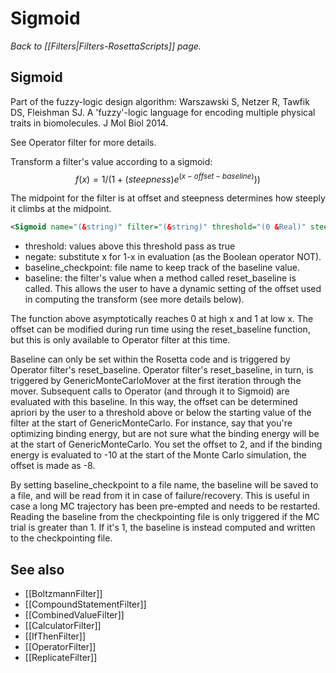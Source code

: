 # Sigmoid
*Back to [[Filters|Filters-RosettaScripts]] page.*
## Sigmoid

Part of the fuzzy-logic design algorithm:
Warszawski S, Netzer R, Tawfik DS, Fleishman SJ. A 'fuzzy'-logic language for encoding multiple physical traits in biomolecules. J Mol Biol 2014. 

See Operator filter for more details.

Transform a filter's value according to a sigmoid: $$f(x) = 1 / ( 1 + (steepness)e^{ (x - offset - baseline) } ) )$$

The midpoint for the filter is at offset and steepness determines how steeply it climbs at the midpoint.

```xml
<Sigmoid name="(&string)" filter="(&string)" threshold="(0 &Real)" steepness="(1.0 &Real)" offset="(0.0 &Real)" negate="(0 &bool)" baseline_checkpoint="(''&string)"/>
```

-   threshold: values above this threshold pass as true
-   negate: substitute x for 1-x in evaluation (as the Boolean operator NOT).
-   baseline\_checkpoint: file name to keep track of the baseline value. 
-   baseline: the filter's value when a method called reset\_baseline is called. This allows the user to have a dynamic setting of the offset used in computing the transform (see more details below).

The function above asymptotically reaches 0 at high x and 1 at low x. The offset can be modified during run time using the reset\_baseline function, but this is only available to Operator filter at this time.

Baseline can only be set within the Rosetta code and is triggered by Operator filter's reset\_baseline. Operator filter's reset\_baseline, in turn, is triggered by GenericMonteCarloMover at the first iteration through the mover. Subsequent calls to Operator (and through it to Sigmoid) are evaluated with this baseline. In this way, the offset can be determined apriori by the user to a threshold above or below the starting value of the filter at the start of GenericMonteCarlo. For instance, say that you're optimizing binding energy, but are not sure what the binding energy will be at the start of GenericMonteCarlo. You set the offset to 2, and if the binding energy is evaluated to -10 at the start of the Monte Carlo simulation, the offset is made as -8.

By setting baseline\_checkpoint to a file name, the baseline will be saved to a file, and will be read from it in case of failure/recovery. This is useful in case a long MC trajectory has been pre-empted and needs to be restarted. Reading the baseline from the checkpointing file is only triggered if the MC trial is greater than 1. If it's 1, the baseline is instead computed and written to the checkpointing file.

## See also

* [[BoltzmannFilter]]
* [[CompoundStatementFilter]]
* [[CombinedValueFilter]]
* [[CalculatorFilter]]
* [[IfThenFilter]]
* [[OperatorFilter]]
* [[ReplicateFilter]]


